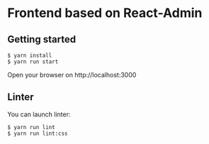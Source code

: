 # Frontend based on React-Admin

## Getting started

```
$ yarn install
$ yarn run start
```

Open your browser on http://localhost:3000

## Linter

You can launch linter:

```
$ yarn run lint
$ yarn run lint:css
```
